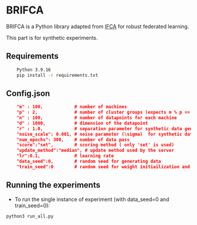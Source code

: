 # BRIFCA

BRIFCA is a Python library adapted from [IFCA](https://arxiv.org/abs/2006.04088)
 for robust federated learning. 

This part is for synthetic experiments. 

## Requirements
```bash 
    Python 3.9.16
    pip install -r requirements.txt 
```

## Config.json
```json
    "m" : 100,            # number of machines
    "p" : 2,              # number of cluster groups (expects m % p == 0)
    "n" : 100,            # number of datapoints for each machine
    "d" : 1000,           # dimension of the datapoint
    "r" : 1.0,            # separation parameter for synthetic data generation
    "noise_scale": 0.001, # noise parameter (\sigma)  for synthetic data generation
    "num_epochs": 300,    # number of data pass
    "score":"set",        # scoring method ( only 'set' is used)
    "update_method":"median", # update method used by the server
    "lr":0.1,             # learning rate
    "data_seed":0,        # random seed for generating data
    "train_seed":0        # random seed for weight initiailization and training
```

## Running the experiments

* To run the single instance of experiment (with data_seed=0 and train_seed=0):
```bash
python3 run_all.py
```

[//]: # (* To reproduce results in the paper:)

[//]: # (```bash)

[//]: # (python run_all.py   # p=2, m vs n)

[//]: # (python run_p4_m_n.py   # p=4, m vs n)

[//]: # (python run_p2_r_noise.py   # p=2, r vs noise)

[//]: # (python run_p4_r_noise.py   # p=4, r vs noise)

[//]: # (```)
[//]: # (Each script runs all possible combinations of experiments in cfg in main&#40;&#41; &#40; by overwriting configuration data in config.json&#41;, and 4&#40;=max_procs&#41; processes of experiments are run concurrently. After all experiments are done, all result files are read and checks if the hyparameter combination had successful convergence.)
[//]: # ()
[//]: # (## Notes)

[//]: # (* It takes several days to run all the experiment. We recommend running this script in cluster with many CPU cores, with max_procs tuned to match the number of cores.)

[//]: # ()
